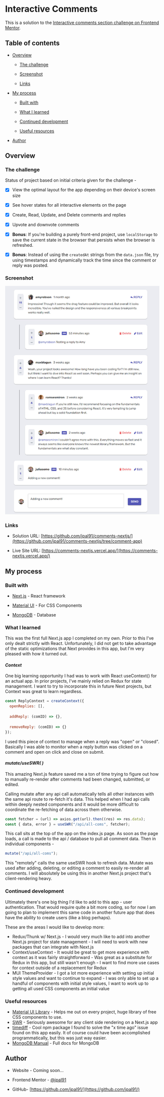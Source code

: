 # Interactive Comments

This is a solution to the [Interactive comments section challenge on Frontend Mentor](https://www.frontendmentor.io/challenges/interactive-comments-section-iG1RugEG9).

## Table of contents

- [Overview](#overview)

  - [The challenge](#the-challenge)

  - [Screenshot](#screenshot)

  - [Links](#links)

- [My process](#my-process)

  - [Built with](#built-with)

  - [What I learned](#what-i-learned)

  - [Continued development](#continued-development)

  - [Useful resources](#useful-resources)

- [Author](#author)

## Overview

### The challenge

Status of project based on initial criteria given for the challenge -

- [x] View the optimal layout for the app depending on their device's screen size

- [x] See hover states for all interactive elements on the page

- [x] Create, Read, Update, and Delete comments and replies

- [x] Upvote and downvote comments

- [x] **Bonus**: If you're building a purely front-end project, use `localStorage` to save the current state in the browser that persists when the browser is refreshed.

- [x] **Bonus**: Instead of using the `createdAt` strings from the `data.json` file, try using timestamps and dynamically track the time since the comment or reply was posted.

### Screenshot

![](./public/images/comments-nextjs-screenshot.jpg)

### Links

- Solution URL: [https://github.com/jpal91/comments-nextjs/](https://github.com/jpal91/comments-nextjs/tree/comment-app)

- Live Site URL: [https://comments-nextjs.vercel.app/](https://comments-nextjs.vercel.app/)

## My process

### Built with

- [Next.js](https://nextjs.org/) - React framework

- [Material UI](https://mui.com/material-ui/) - For CSS Components

- [MongoDB](https://www.mongodb.com/) - Database

### What I learned

This was the first full Next.js app I completed on my own. Prior to this I've only dealt strictly with React. Unfortunately, I did not get to take advantage of the static optimizations that Next provides in this app, but I'm very pleased with how it turned out.

#### _Context_

One big learning opportunity I had was to work with React useContext() for an actual app. In prior projects, I've mainly relied on Redux for state management. I want to try to incorporate this in future Next projects, but Context was great to learn regardless.

```js
const ReplyContext = createContext({
  openReplies: [],

  addReply: (comID) => {},

  removeReply: (comID) => {}
});
```

I used this piece of context to manage when a reply was "open" or "closed". Basically I was able to monitor when a reply button was clicked on a comment and open on click and close on submit.

#### _mutate/useSWR( )_

This amazing Next.js feature saved me a ton of time trying to figure out how to manually re-render after comments had been changed, submitted, or edited.

Calling mutate after any api call automatically tells all other instances with the same api route to re-fetch it's data. This helped when I had api calls within deeply nested components and it would be more difficult to coordinate the re-fetching of data across them otherwise.

```js
const fetcher = (url) => axios.get(url).then((res) => res.data);
const { data, error } = useSWR("/api/all-coms", fetcher);
```

This call sits at the top of the app on the index.js page. As soon as the page loads, a call is made to the api / database to pull all comment data. Then in individual components -

```js
mutate("/api/all-coms");
```

This "remotely" calls the same useSWR hook to refresh data. Mutate was used after adding, deleting, or editing a comment to easily re-render all comments. I will absolutely be using this in another Next.js project that's client-rendering heavy.

### Continued development

Ultimately there's one big thing I'd like to add to this app - user authentication. That would require quite a bit more coding, so for now I am going to plan to implement this same code in another future app that does have the ability to create users (like a blog perhaps).

These are the areas I would like to develop more:

- Redux/Thunk w/ Next.js - I would very much like to add into another Next.js project for state management - I will need to work with new packages that can integrate with Next.js
- Context/useContext - It would be great to get more experience with context as it was fairly straightforward - Was great as a substitute for Redux in this app, but still wasn't enough - I want to find more use cases for context outside of a replacement for Redux
- MUI ThemeProvider - I got a lot more experience with setting up initial style values and want to continue to expand - I was only able to set up a handful of components with initial style values, I want to work up to getting all used CSS components an initial value

### Useful resources

- [Material UI Library](https://mui.com/material-ui/) - Helps me out on every project, huge library of free CSS components to use.
- [SWR](https://swr.vercel.app/) - Seriously awesome for any client side rendering on a Next.js app
- [timediff](https://www.npmjs.com/package/timediff) - Cool npm package I found to solve the "x time ago" issue found on this app easily. It of course could have been accomplished programmatically, but this was just way easier.
- [MongoDB Manual](https://www.mongodb.com/docs/manual/) - Full docs for MongoDB

## Author

- Website - Coming soon...

- Frontend Mentor - [@jpal91](https://www.frontendmentor.io/profile/jpal91)

- GitHub- [https://github.com/jpal91/](https://github.com/jpal91/)
